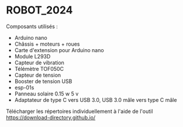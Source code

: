 <h1>ROBOT_2024</h1>
Composants utilisés :
<ul>
 	<li>Arduino nano</li>
 	<li>Châssis + moteurs + roues</li>
 	<li>Carte d'extension pour Arduino nano</li>
 	<li>Module L293D</li>
 	<li>Capteur de vibration</li>
 	<li>Télémètre TOF050C</li>
 	<li>Capteur de tension</li>
 	<li>Booster de tension USB</li>
 	<li>esp-01s</li>
 	<li>Panneau solaire 0.15 w 5 v</li>
 	<li>Adaptateur de type C vers USB 3.0, USB 3.0 mâle vers type C mâle</li>
</ul>
Télécharger les répertoires individuellement à l'aide de l'outil <a href="https://download-directory.github.io/">https://download-directory.github.io/</a>